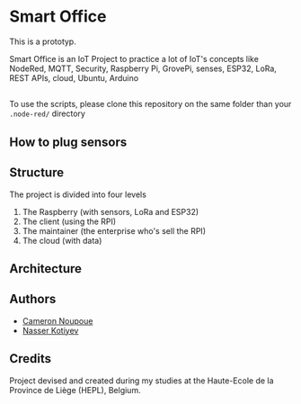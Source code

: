 # Smart Office

This is a prototyp.

Smart Office is an IoT Project to practice a lot of IoT's concepts like NodeRed, MQTT, Security, Raspberry Pi, GrovePi, senses, ESP32, LoRa, REST APIs, cloud, Ubuntu, Arduino 

##

To use the scripts, please clone this repository on the same folder than your `.node-red/` directory

## How to plug sensors

## Structure

The project is divided into four levels
1. The Raspberry (with sensors, LoRa and ESP32)
2. The client (using the RPI)
3. The maintainer (the enterprise who's sell the RPI)
4. The cloud (with data)
  

## Architecture 

## Authors 

* [Cameron Noupoue](https://cnoupoue.live)
* [Nasser Kotiyev](mailto:nasser.kotiyev@student.hepl.be)

## Credits 

Project devised and created during my studies at the Haute-Ecole de la Province de Liège (HEPL), Belgium.
